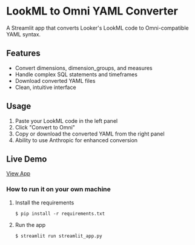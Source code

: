 # LookML to Omni YAML Converter

A Streamlit app that converts Looker's LookML code to Omni-compatible YAML syntax.

## Features
- Convert dimensions, dimension_groups, and measures
- Handle complex SQL statements and timeframes
- Download converted YAML files
- Clean, intuitive interface

## Usage
1. Paste your LookML code in the left panel
2. Click "Convert to Omni"
3. Copy or download the converted YAML from the right panel
4. Ability to use Anthropic for enhanced conversion

## Live Demo
[View App](https://your-app-name.streamlit.app)


### How to run it on your own machine

1. Install the requirements

   ```
   $ pip install -r requirements.txt
   ```

2. Run the app

   ```
   $ streamlit run streamlit_app.py
   ```
